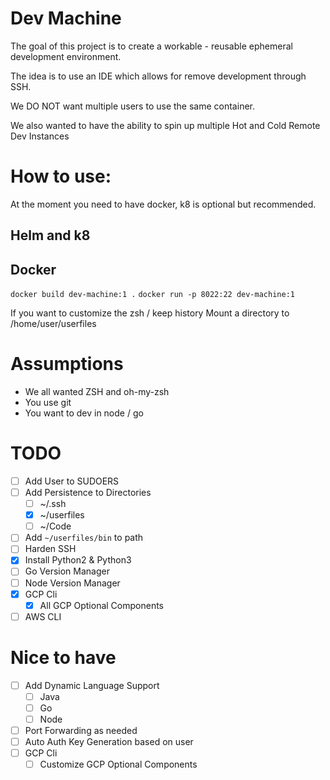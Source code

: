 # Dev Machine

The goal of this project is to create a workable - reusable ephemeral development environment.

The idea is to use an IDE which allows for remove development through SSH.

We DO NOT want multiple users to use the same container.

We also wanted to have the ability to spin up multiple Hot and Cold
Remote Dev Instances

# How to use:
At the moment you need to have docker, k8 is optional but recommended.

## Helm and k8


## Docker

`docker build dev-machine:1 .`
`docker run -p 8022:22 dev-machine:1`

If you want to customize the zsh / keep history
Mount a directory to /home/user/userfiles

# Assumptions

* We all wanted ZSH and oh-my-zsh
* You use git
* You want to dev in node / go

# TODO

 * [ ] Add User to SUDOERS
 * [ ] Add Persistence to Directories
   * [ ] ~/.ssh
   * [x] ~/userfiles
   * [ ] ~/Code
 * [ ] Add `~/userfiles/bin` to path
 * [ ] Harden SSH
 * [x] Install Python2 & Python3
 * [ ] Go Version Manager
 * [ ] Node Version Manager
 * [x] GCP Cli
   * [x] All GCP Optional Components
 * [ ] AWS CLI

# Nice to have
 * [ ] Add Dynamic Language Support
   * [ ] Java 
   * [ ] Go 
   * [ ] Node
 * [ ] Port Forwarding as needed
 * [ ] Auto Auth Key Generation based on user
 * [ ] GCP Cli
   * [ ] Customize GCP Optional Components
